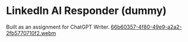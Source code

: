 # LinkedIn AI Responder (dummy)
 
 Built as an assignment for ChatGPT Writer.
[66b60357-4f80-49e9-a2a2-2fb5770710f2.webm](https://github.com/user-attachments/assets/6be2b807-b4c1-43f2-b618-79a3afb8637c)
